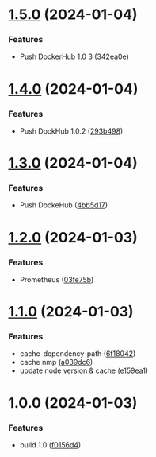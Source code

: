 # [1.5.0](https://github.com/YuldiKeepCoding/SRE_YUL/compare/v1.4.0...v1.5.0) (2024-01-04)


### Features

* Push DockerHub 1.0 3 ([342ea0e](https://github.com/YuldiKeepCoding/SRE_YUL/commit/342ea0e7bf99662ec9e0d98ecf7acaac0b7133d5))

# [1.4.0](https://github.com/YuldiKeepCoding/SRE_YUL/compare/v1.3.0...v1.4.0) (2024-01-04)


### Features

* Push DockHub 1.0.2 ([293b498](https://github.com/YuldiKeepCoding/SRE_YUL/commit/293b498d9902c486e407f4a162bd5f2fca41829c))

# [1.3.0](https://github.com/YuldiKeepCoding/SRE_YUL/compare/v1.2.0...v1.3.0) (2024-01-04)


### Features

* Push DockeHub ([4bb5d17](https://github.com/YuldiKeepCoding/SRE_YUL/commit/4bb5d175bb90dd2874a1068d721b0396f93d7b29))

# [1.2.0](https://github.com/YuldiKeepCoding/SRE_YUL/compare/v1.1.0...v1.2.0) (2024-01-03)


### Features

* Prometheus ([03fe75b](https://github.com/YuldiKeepCoding/SRE_YUL/commit/03fe75b6707c3427fe5dda92b4d0af10b2560589))

# [1.1.0](https://github.com/YuldiKeepCoding/SRE_YUL/compare/v1.0.0...v1.1.0) (2024-01-03)


### Features

*  cache-dependency-path ([6f18042](https://github.com/YuldiKeepCoding/SRE_YUL/commit/6f18042b46be7bf405047c38ab8c10d5703e260a))
* cache nmp ([a039dc6](https://github.com/YuldiKeepCoding/SRE_YUL/commit/a039dc6a78d9092c776985436e93836ab0202ab9))
* update node version & cache ([e159ea1](https://github.com/YuldiKeepCoding/SRE_YUL/commit/e159ea10969066bf4bf8c3b6891dcd1e554c4cfa))

# 1.0.0 (2024-01-03)


### Features

* build 1.0 ([f0156d4](https://github.com/YuldiKeepCoding/SRE_YUL/commit/f0156d4118d4f12256af2472749467da2dfc4cc8))
